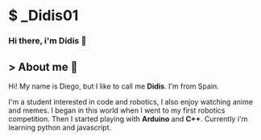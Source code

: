 # $ _Didis01

### Hi there, i'm Didis 👋

## > About me 📜
Hi! My name is Diego, but I like to call me **Didis**. I'm from Spain.

I'm a student interested in code and robotics, I also enjoy watching anime and memes. I began in this world when I went to my first robotics competition. Then I started playing with **Arduino** and **C++**.
Currently i'm learning python and javascript.

